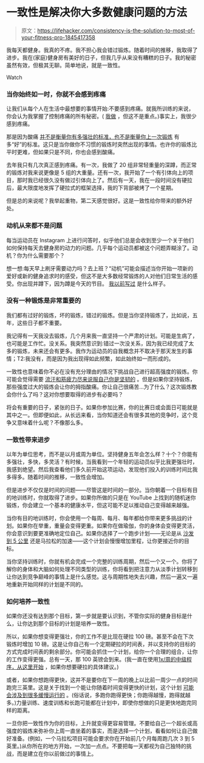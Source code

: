 # 一致性是解决你大多数健康问题的方法

> 原文：<https://lifehacker.com/consistency-is-the-solution-to-most-of-your-fitness-pro-1845417358>

我每天都健身。我真的不疼。我不担心我会错过锻炼。随着时间的推移，我取得了进步。我在(家庭)健身房有美好的日子，但我几乎从来没有糟糕的日子。我的秘密虽然有效，但极其无聊。简单地说，就是一致性。

Watch

### 当你始终如一时，你就不会感到疼痛

让我们从每个人在生活中最想要的事情开始:不要感到疼痛。就我所训练的来说，你会认为我掌握了控制疼痛的所有秘密。( [我做](https://vitals.lifehacker.com/why-your-muscles-get-sore-and-what-you-can-do-about-it-1680937155) ，但这不是重点。)事实上，我很少感到疼痛。

那是因为酸痛 [并不是衡量你有多强壮的标准，也不是衡量你上一次锻炼](https://vitals.lifehacker.com/why-your-muscles-get-sore-and-what-you-can-do-about-it-1680937155) 有多“好”的标准。这只是当你做你不习惯的锻炼时突然出现的事情。也许你的锻炼比平时更难，但如果只是不同，你也会感到酸痛。

去年我只有几次真正感到疼痛。有一次，我做了 20 组非常轻重量的深蹲，而正常的锻炼对我来说更像是 5 组的大重量。还有一次，我开始了一个有引体向上的项目，那时我已经很久没有做过引体向上了。然后有一天，我在一段时间没有硬拉后，最大限度地发挥了硬拉式的框架选择，我的下背部被烤了一个星期。

但是总的来说呢？我举起重物，第二天感觉很好。这是一致性给你带来的额外好处。

### 动机从来都不是问题

每当运动员在 Instagram 上进行问答时，似乎他们总是会收到至少一个关于他们如何保持每天去健身房的动力的问题。几乎每个运动员都被这个问题弄糊涂了。动机？你为什么需要那个？

想一想:每天早上刷牙需要动力吗？去上班？“动机”可能会描述当你开始一项新的爱好或新的健身追求时的感受，但这不是大多数经常锻炼的人对他们日常生活的感受。你出现并蹲下，因为蹲是今天的节目。 [我以前写过](https://lifehacker.com/how-to-train-consistently-without-losing-motivation-1841815469) 是什么样子。

### 没有一种锻炼是非常重要的

我们都有过好的锻炼，坏的锻炼，错过的锻炼。但是当你坚持锻炼了，比如说，五年，这些日子都不重要。

我记得有一天我没去锻炼，几个月来我一直坚持一个严肃的计划。可能是生病了，也可能是工作忙。没关系。我突然意识到:错过一次没关系，因为我已经完成了太多的锻炼，未来还会有更多。我作为运动员的自我概念并不取决于那天发生的事情；T2:我没有，而是因为我出现得如此频繁，如此始终如一而形成的。

一致性也意味着你不必在没有充分理由的情况下挑战自己进行超高强度的锻炼。你可能会觉得需要 [流汗和筋疲力尽来说服自己你是坚韧的](https://vitals.lifehacker.com/exercise-shouldnt-feel-horrible-1844763622) 。但是如果你坚持锻炼，那些强度过大的锻炼会让你的拇指酸痛。你让自己很痛苦...为了什么？这次锻炼教会你什么了吗？这对你想要取得的进步有必要吗？

将会有重要的日子，紧张的日子。如果你参加比赛，你的比赛日或会面日可能就是其中之一。但即便如此，从长远来看，当你知道还会有很多其他的竞争时，这个竞争又意味着什么呢？不像那么多。

### 一致性带来进步

以年为单位思考，而不是以月或周为单位。坚持健身五年会怎么样？十个？你能有多强壮，多快，多灵活？有时候，当我看到一个年轻的运动员似乎比我更强壮时，我感到绝望。然后我查看他们多久前开始这项运动，发现他们投入的训练时间比我多得多。随着时间的推移，一致性会增加。

但是进步不仅仅是时间的问题——尽管这是时间的一部分。当你朝着一个目标有目的地训练时，你就取得了进步。如果你所做的只是在 YouTube 上找到的随机迷你锻炼，你会建立一个基本的健康水平，但这可能不足以推动自己变得越来越强。

当你有目的地训练时，你会使用一个每周、每月、每年都给你带来更多挑战的计划。如果你在举重，重量会变得更重。如果你在做瑜伽，你的身体会变得更灵活，你会意识到要更准确地定位自己。如果你选择了一个跑步计划——无论是从 [沙发到 5 公里](https://lifehacker.com/all-the-questions-youll-have-when-you-start-couch-to-5k-1830857969) 还是马拉松的加速——这个计划会慢慢增加里程，让你更接近你的目标。

当你坚持训练时，你就有机会完成一个完整的训练周期，然后一个又一个。你将了解你的身体和大脑如何处理不同类型的训练，你将看到把注意力从淡季计划转移到让你达到竞争巅峰的事情上是什么感觉。这与周期性地失去兴趣，然后一遍又一遍地重新开始同样的计划是不同的。

### 如何培养一致性

如果你还没有达到那个目标，第一步就是要认识到，不管你实际的健身目标是什么，让你达到那个目标的计划是培养一致性。

所以，如果你想变得更强壮，你的工作不是比现在硬拉 100 磅。甚至不会在下次锻炼时增加 10 磅。这是让你自己有一个定期硬拉的时间表，并以支持你的目标的方式完成时间表的剩余部分。你可能会抓住一个计划，给你一个合理的组合，让你的工作变得更强。总有一天，那 100 英镑会到来。(我一直在使用[1x/周的中级程序，从这里开始](https://liftvault.com/programs/powerlifting/greg-nuckols-28-programs-spreadsheet) ，如果你想要硬拉的具体建议。)

或者，如果你想跑得更快，这并不是要你在下一周的晚上以比前一周少一点的时间跑完三英里。这是关于找到一个能让你随着时间变得更快的计划，这个计划 [可能会涉及到很多缓慢运行的](https://vitals.lifehacker.com/you-need-to-run-slower-1844984642) 。(俗话说，多跑你跑得更快；你跑得越慢，跑得就越多。)力量训练、速度训练和长跑可能都在计划中，即使你想做的只是更快地跑完同样的距离。

一旦你把一致性作为你的目标，上升就变得更容易管理。不要给自己一个超长或高强度的锻炼来弥补你上周一直坐着的事实，而是选择一个计划，看看如何让自己做好准备。(例如，一个马拉松项目可能会要求你在开始前几个月每周跑几次 3 到 5 英里。)从你所在的地方开始，一次加一点点。不要把每一天都视为自己独特的挑战，而是建立在你以前做过的事情上。